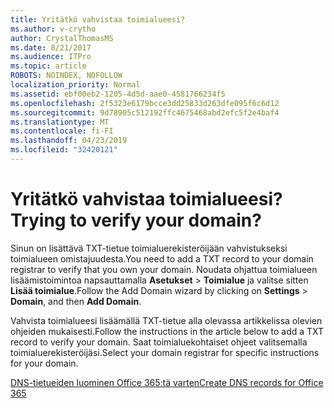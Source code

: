 ```yaml
---
title: Yritätkö vahvistaa toimialueesi?
ms.author: v-crytho
author: CrystalThomasMS
ms.date: 8/21/2017
ms.audience: ITPro
ms.topic: article
ROBOTS: NOINDEX, NOFOLLOW
localization_priority: Normal
ms.assetid: ebf00eb2-1205-4d5d-aae0-4581766234f5
ms.openlocfilehash: 2f5323e6179bcce3dd25833d263dfe095f6c6d12
ms.sourcegitcommit: 9d78905c512192ffc4675468abd2efc5f2e4baf4
ms.translationtype: MT
ms.contentlocale: fi-FI
ms.lasthandoff: 04/23/2019
ms.locfileid: "32420121"
---
```

# <a name="trying-to-verify-your-domain"></a><span data-ttu-id="f6694-102">Yritätkö vahvistaa toimialueesi?</span><span class="sxs-lookup"><span data-stu-id="f6694-102">Trying to verify your domain?</span></span>

<span data-ttu-id="f6694-103">Sinun on lisättävä TXT-tietue toimialuerekisteröijään vahvistukseksi toimialueen omistajuudesta.</span><span class="sxs-lookup"><span data-stu-id="f6694-103">You need to add a TXT record to your domain registrar to verify that you own your domain.</span></span> <span data-ttu-id="f6694-104">Noudata ohjattua toimialueen lisäämistoimintoa napsauttamalla **Asetukset** \> **Toimialue** ja valitse sitten **Lisää toimialue**.</span><span class="sxs-lookup"><span data-stu-id="f6694-104">Follow the Add Domain wizard by clicking on **Settings** \> **Domain**, and then **Add Domain**.</span></span> 
  
<span data-ttu-id="f6694-105">Vahvista toimialueesi lisäämällä TXT-tietue alla olevassa artikkelissa olevien ohjeiden mukaisesti.</span><span class="sxs-lookup"><span data-stu-id="f6694-105">Follow the instructions in the article below to add a TXT record to verify your domain.</span></span> <span data-ttu-id="f6694-106">Saat toimialuekohtaiset ohjeet valitsemalla toimialuerekisteröijäsi.</span><span class="sxs-lookup"><span data-stu-id="f6694-106">Select your domain registrar for specific instructions for your domain.</span></span>
  
[<span data-ttu-id="f6694-107">DNS-tietueiden luominen Office 365:tä varten</span><span class="sxs-lookup"><span data-stu-id="f6694-107">Create DNS records for Office 365</span></span>](https://support.office.com/article/Create-DNS-records-for-Office-365-when-you-manage-your-DNS-records-B0F3FDCA-8A80-4E8E-9EF3-61E8A2A9AB23.aspx)
  

